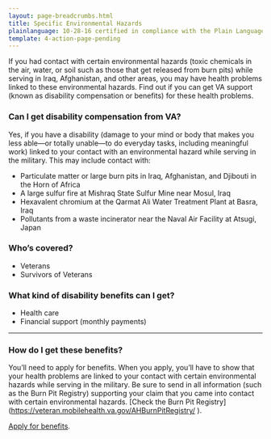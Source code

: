 ```yaml
---
layout: page-breadcrumbs.html
title: Specific Environmental Hazards
plainlanguage: 10-28-16 certified in compliance with the Plain Language Act
template: 4-action-page-pending
---
```


If you had contact with certain environmental hazards (toxic chemicals in the air, water, or soil such as those that get released from burn pits) while serving in Iraq, Afghanistan, and other areas, you may have health problems linked to these environmental hazards. Find out if you can get VA support (known as disability compensation or benefits) for these health problems.

<div class="call-out" markdown="1">

### Can I get disability compensation from VA?
Yes, if you have a disability (damage to your mind or body that makes you less able—or totally unable—to do everyday tasks, including meaningful work) linked to your contact with an environmental hazard while serving in the military. This may include contact with:
  - Particulate matter or large burn pits in Iraq, Afghanistan, and Djibouti in the Horn of Africa
  - A large sulfur fire at Mishraq State Sulfur Mine near Mosul, Iraq
  - Hexavalent chromium at the Qarmat Ali Water Treatment Plant at Basra, Iraq
  - Pollutants from a waste incinerator near the Naval Air Facility at Atsugi, Japan


### Who’s covered?
-	Veterans
-	Survivors of Veterans

</div>

### What kind of disability benefits can I get?
-	Health care
-	Financial support (monthly payments)

-----

### How do I get these benefits?

You’ll need to apply for benefits. When you apply, you’ll have to show that your health problems are linked to your contact with certain environmental hazards while serving in the military. Be sure to send in all information (such as the Burn Pit Registry) supporting your claim that you came into contact with certain environmental hazards. [Check the Burn Pit Registry] (https://veteran.mobilehealth.va.gov/AHBurnPitRegistry/ ).

[Apply for benefits](https://www.vets.gov/disability-benefits/apply-for-benefits/).


